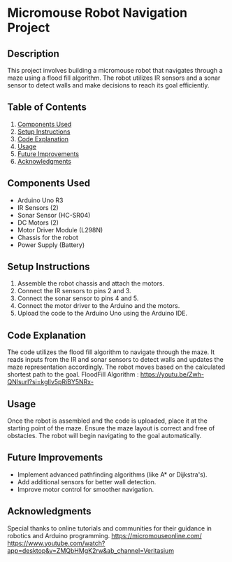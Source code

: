 # Micromouse Robot Navigation Project

## Description
This project involves building a micromouse robot that navigates through a maze using a flood fill algorithm. The robot utilizes IR sensors and a sonar sensor to detect walls and make decisions to reach its goal efficiently.

## Table of Contents
1. [Components Used](#components-used)
2. [Setup Instructions](#setup-instructions)
3. [Code Explanation](#code-explanation)
4. [Usage](#usage)
5. [Future Improvements](#future-improvements)
6. [Acknowledgments](#acknowledgments)

## Components Used
- Arduino Uno R3
- IR Sensors (2)
- Sonar Sensor (HC-SR04)
- DC Motors (2)
- Motor Driver Module (L298N)
- Chassis for the robot
- Power Supply (Battery)

## Setup Instructions
1. Assemble the robot chassis and attach the motors.
2. Connect the IR sensors to pins 2 and 3.
3. Connect the sonar sensor to pins 4 and 5.
4. Connect the motor driver to the Arduino and the motors.
5. Upload the code to the Arduino Uno using the Arduino IDE.

## Code Explanation
The code utilizes the flood fill algorithm to navigate through the maze. It reads inputs from the IR and sonar sensors to detect walls and updates the maze representation accordingly. The robot moves based on the calculated shortest path to the goal.
FloodFill Algorithm : https://youtu.be/Zwh-QNlsurI?si=kglIv5pRiBY5NRx-

## Usage
Once the robot is assembled and the code is uploaded, place it at the starting point of the maze. Ensure the maze layout is correct and free of obstacles. The robot will begin navigating to the goal automatically.

## Future Improvements
- Implement advanced pathfinding algorithms (like A* or Dijkstra's).
- Add additional sensors for better wall detection.
- Improve motor control for smoother navigation.

## Acknowledgments
Special thanks to online tutorials and communities for their guidance in robotics and Arduino programming.
https://micromouseonline.com/
https://www.youtube.com/watch?app=desktop&v=ZMQbHMgK2rw&ab_channel=Veritasium
